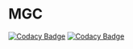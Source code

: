 # MGC
[![Codacy Badge](https://app.codacy.com/project/badge/Grade/b635b9040cd94bf8862207babe7ae70e)](https://www.codacy.com/manual/wallysoncarvalho/MGC?utm_source=github.com&amp;utm_medium=referral&amp;utm_content=wallysoncarvalho/MGC&amp;utm_campaign=Badge_Grade)
[![Codacy Badge](https://app.codacy.com/project/badge/Coverage/b635b9040cd94bf8862207babe7ae70e)](https://www.codacy.com/manual/wallysoncarvalho/MGC?utm_source=github.com&utm_medium=referral&utm_content=wallysoncarvalho/MGC&utm_campaign=Badge_Coverage)